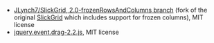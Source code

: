 - [JLynch7/SlickGrid, 2.0-frozenRowsAndColumns branch](https://github.com/JLynch7/SlickGrid/tree/2.0-frozenRowsAndColumns) (fork of the original [SlickGrid](http://github.com/mleibman/SlickGrid) which includes support for frozen columns), MIT license
- [jquery.event.drag-2.2.js](http://threedubmedia.com/code/event/drag), MIT license
